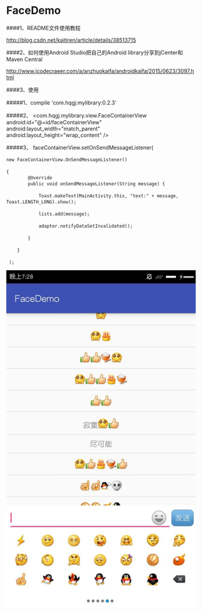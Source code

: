  FaceDemo 
==== 

####1、README文件使用教程
 
 http://blog.csdn.net/kaitiren/article/details/38513715
 
####2、如何使用Android Studio把自己的Android library分享到jCenter和Maven Central
 
 http://www.jcodecraeer.com/a/anzhuokaifa/androidkaifa/2015/0623/3097.html

####3、使用



#####1、compile 'com.hqgj:mylibrary:0.2.3'

#####2、
    <com.hqgj.mylibrary.view.FaceContainerView
        android:id="@+id/faceContainerView"
        android:layout_width="match_parent"
        android:layout_height="wrap_content"
        />

#####3、
faceContainerView.setOnSendMessageListener(

	new FaceContainerView.OnSendMessageListener() 

	{
            @Override
            public void onSendMessageListener(String message) {

                Toast.makeText(MainActivity.this, "text:" + message, Toast.LENGTH_LONG).show();

                lists.add(message);

                adapter.notifyDataSetInvalidated();

            }

        }

     );

![](https://github.com/my-sunshine/FaceDemo/raw/master/app/img/demo1.jpg)  
